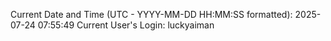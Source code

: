 Current Date and Time (UTC - YYYY-MM-DD HH:MM:SS formatted): 2025-07-24 07:55:49
Current User's Login: luckyaiman
